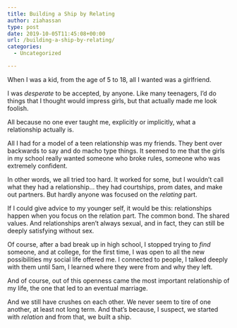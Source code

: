 ```yaml
---
title: Building a Ship by Relating
author: ziahassan
type: post
date: 2019-10-05T11:45:08+00:00
url: /building-a-ship-by-relating/
categories:
  - Uncategorized

---
```

When I was a kid, from the age of 5 to 18, all I wanted was a girlfriend. 

I was _desperate_ to be accepted, by anyone. Like many teenagers, I&#8217;d do things that I thought would impress girls, but that actually made me look foolish. 

All because no one ever taught me, explicitly or implicitly, what a relationship actually is. 

All I had for a model of a teen relationship was my friends. They bent over backwards to say and do macho type things. It seemed to me that the girls in my school really wanted someone who broke rules, someone who was extremely confident. 

In other words, we all tried too hard. It worked for some, but I wouldn&#8217;t call what they had a relationship&#8230; they had courtships, prom dates, and make out partners. But hardly anyone was focused on the _relating_ part. 

If I could give advice to my younger self, it would be this: relationships happen when you focus on the relation part. The common bond. The shared values. And relationships aren&#8217;t always sexual, and in fact, they can still be deeply satisfying without sex. 

Of course, after a bad break up in high school, I stopped trying to _find_ someone, and at college, for the first time, I was open to all the new possibilities my social life offered me. I connected to people, I talked deeply with them until 5am, I learned where they were from and why they left. 

And of course, out of this openness came the most important relationship of my life, the one that led to an eventual marriage. 

And we still have crushes on each other. We never seem to tire of one another, at least not long term. And that&#8217;s because, I suspect, we started with _relation_ and from that, we built a ship.